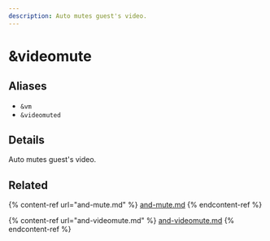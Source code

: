 ```yaml
---
description: Auto mutes guest's video.
---
```


# \&videomute

## Aliases

* `&vm`
* `&videomuted`

## Details

Auto mutes guest's video.

## Related

{% content-ref url="and-mute.md" %}
[and-mute.md](and-mute.md)
{% endcontent-ref %}

{% content-ref url="and-videomute.md" %}
[and-videomute.md](and-videomute.md)
{% endcontent-ref %}
